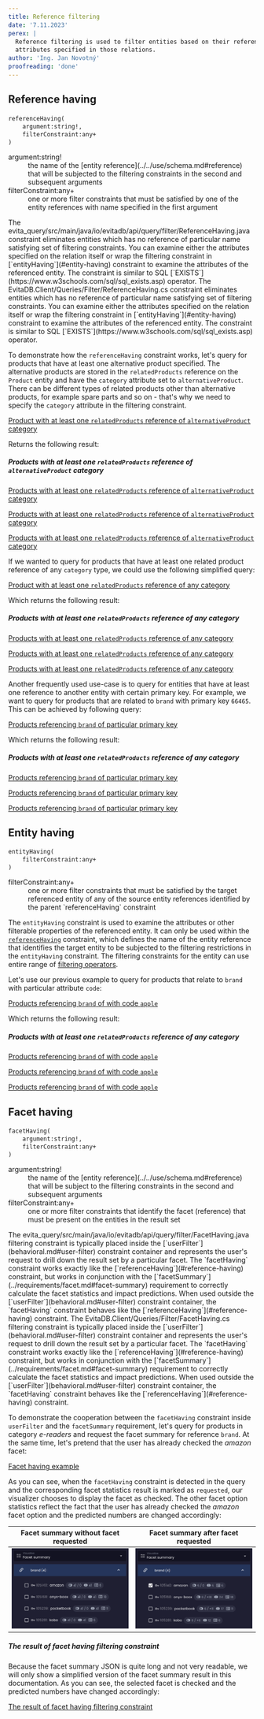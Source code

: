 ```yaml
---
title: Reference filtering
date: '7.11.2023'
perex: |
  Reference filtering is used to filter entities based on their references to other entities in the catalog or
  attributes specified in those relations.
author: 'Ing. Jan Novotný'
proofreading: 'done'
---
```


## Reference having

```evitaql-syntax
referenceHaving(
    argument:string!,
    filterConstraint:any+
)
```

<dl>
    <dt>argument:string!</dt>
    <dd>
        the name of the [entity reference](../../use/schema.md#reference) that will be subjected to the filtering 
        constraints in the second and subsequent arguments
    </dd>
    <dt>filterConstraint:any+</dt>
    <dd>
        one or more filter constraints that must be satisfied by one of the entity references with name specified in 
        the first argument
    </dd>
</dl>

<LanguageSpecific to="evitaql,java,rest,graphql">
The <SourceClass>evita_query/src/main/java/io/evitadb/api/query/filter/ReferenceHaving.java</SourceClass> constraint
eliminates entities which has no reference of particular name satisfying set of filtering constraints. You can examine
either the attributes specified on the relation itself or wrap the filtering constraint
in [`entityHaving`](#entity-having)
constraint to examine the attributes of the referenced entity. The constraint is similar to
SQL [`EXISTS`](https://www.w3schools.com/sql/sql_exists.asp) operator.
</LanguageSpecific>
<LanguageSpecific to="csharp">
The <SourceClass>EvitaDB.Client/Queries/Filter/ReferenceHaving.cs</SourceClass> constraint
eliminates entities which has no reference of particular name satisfying set of filtering constraints. You can examine
either the attributes specified on the relation itself or wrap the filtering constraint
in [`entityHaving`](#entity-having)
constraint to examine the attributes of the referenced entity. The constraint is similar to
SQL [`EXISTS`](https://www.w3schools.com/sql/sql_exists.asp) operator.
</LanguageSpecific>

To demonstrate how the `referenceHaving` constraint works, let's query for products that have at least one alternative
product specified. The alternative products are stored in the `relatedProducts` reference on the `Product` entity and
have the `category` attribute set to `alternativeProduct`. There can be different types of related products other than
alternative products, for example spare parts and so on - that's why we need to specify the `category` attribute in
the filtering constraint.

<SourceCodeTabs requires="evita_functional_tests/src/test/resources/META-INF/documentation/evitaql-init.java" langSpecificTabOnly>

[Product with at least one `relatedProducts` reference of `alternativeProduct` category](/documentation/user/en/query/filtering/examples/references/reference-having.evitaql)
</SourceCodeTabs>

Returns the following result:

<Note type="info">

<NoteTitle toggles="true">

##### Products with at least one `relatedProducts` reference of `alternativeProduct` category

</NoteTitle>

<LanguageSpecific to="evitaql,java,csharp">

<MDInclude>[Products with at least one `relatedProducts` reference of `alternativeProduct` category](/documentation/user/en/query/filtering/examples/references/reference-having.evitaql.md)</MDInclude>

</LanguageSpecific>

<LanguageSpecific to="graphql">

<MDInclude>[Products with at least one `relatedProducts` reference of `alternativeProduct` category](/documentation/user/en/query/filtering/examples/references/reference-having.graphql.json.md)</MDInclude>

</LanguageSpecific>

<LanguageSpecific to="rest">

<MDInclude>[Products with at least one `relatedProducts` reference of `alternativeProduct` category](/documentation/user/en/query/filtering/examples/references/reference-having.rest.json.md)</MDInclude>

</LanguageSpecific>

</Note>

If we wanted to query for products that have at least one related product reference of any `category` type, we could use
the following simplified query:

<SourceCodeTabs requires="evita_functional_tests/src/test/resources/META-INF/documentation/evitaql-init.java" langSpecificTabOnly>

[Product with at least one `relatedProducts` reference of any category](/documentation/user/en/query/filtering/examples/references/reference-having-any.evitaql)
</SourceCodeTabs>

Which returns the following result:

<Note type="info">

<NoteTitle toggles="true">

##### Products with at least one `relatedProducts` reference of any category

</NoteTitle>

<LanguageSpecific to="evitaql,java,csharp">

<MDInclude>[Products with at least one `relatedProducts` reference of any category](/documentation/user/en/query/filtering/examples/references/reference-having-any.evitaql.md)</MDInclude>

</LanguageSpecific>

<LanguageSpecific to="graphql">

<MDInclude>[Products with at least one `relatedProducts` reference of any category](/documentation/user/en/query/filtering/examples/references/reference-having-any.graphql.json.md)</MDInclude>

</LanguageSpecific>

<LanguageSpecific to="rest">

<MDInclude>[Products with at least one `relatedProducts` reference of any category](/documentation/user/en/query/filtering/examples/references/reference-having-any.rest.json.md)</MDInclude>

</LanguageSpecific>

</Note>

Another frequently used use-case is to query for entities that have at least one reference to another entity with
certain primary key. For example, we want to query for products that are related to `brand` with primary key `66465`.
This can be achieved by following query:

<SourceCodeTabs requires="evita_functional_tests/src/test/resources/META-INF/documentation/evitaql-init.java" langSpecificTabOnly>

[Products referencing `brand` of particular primary key](/documentation/user/en/query/filtering/examples/references/reference-having-exact-id.evitaql)
</SourceCodeTabs>

Which returns the following result:

<Note type="info">

<NoteTitle toggles="true">

##### Products with at least one `relatedProducts` reference of any category

</NoteTitle>

<LanguageSpecific to="evitaql,java,csharp">

<MDInclude>[Products referencing `brand` of particular primary key](/documentation/user/en/query/filtering/examples/references/reference-having-exact-id.evitaql.md)</MDInclude>

</LanguageSpecific>

<LanguageSpecific to="graphql">

<MDInclude>[Products referencing `brand` of particular primary key](/documentation/user/en/query/filtering/examples/references/reference-having-exact-id.graphql.json.md)</MDInclude>

</LanguageSpecific>

<LanguageSpecific to="rest">

<MDInclude>[Products referencing `brand` of particular primary key](/documentation/user/en/query/filtering/examples/references/reference-having-exact-id.rest.json.md)</MDInclude>

</LanguageSpecific>

</Note>

## Entity having

```evitaql-syntax
entityHaving(   
    filterConstraint:any+
)
```

<dl>
    <dt>filterConstraint:any+</dt>
    <dd>
        one or more filter constraints that must be satisfied by the target referenced entity of any of the source 
        entity references identified by the parent `referenceHaving` constraint
    </dd>
</dl>

The `entityHaving` constraint is used to examine the attributes or other filterable properties of the referenced entity.
It can only be used within the [`referenceHaving`](#reference-having) constraint, which defines the name of the entity
reference that identifies the target entity to be subjected to the filtering restrictions in the `entityHaving`
constraint. The filtering constraints for the entity can use entire range
of [filtering operators](../basics.md#filter-by).

Let's use our previous example to query for products that relate to `brand` with particular attribute `code`:

<SourceCodeTabs requires="evita_functional_tests/src/test/resources/META-INF/documentation/evitaql-init.java" langSpecificTabOnly>

[Products referencing `brand` of with code `apple`](/documentation/user/en/query/filtering/examples/references/entity-having.evitaql)

</SourceCodeTabs>

Which returns the following result:

<Note type="info">

<NoteTitle toggles="true">

##### Products with at least one `relatedProducts` reference of any category

</NoteTitle>

<LanguageSpecific to="evitaql,java,csharp">

<MDInclude>[Products referencing `brand` of with code `apple`](/documentation/user/en/query/filtering/examples/references/entity-having.evitaql.md)</MDInclude>

</LanguageSpecific>

<LanguageSpecific to="graphql">

<MDInclude>[Products referencing `brand` of with code `apple`](/documentation/user/en/query/filtering/examples/references/entity-having.graphql.json.md)</MDInclude>

</LanguageSpecific>

<LanguageSpecific to="rest">

<MDInclude>[Products referencing `brand` of with code `apple`](/documentation/user/en/query/filtering/examples/references/entity-having.rest.json.md)</MDInclude>

</LanguageSpecific>

</Note>

## Facet having

```evitaql-syntax
facetHaving(
    argument:string!,
    filterConstraint:any+
)
```

<dl>
    <dt>argument:string!</dt>
    <dd>
        the name of the [entity reference](../../use/schema.md#reference) that will be subject to the filtering 
        constraints in the second and subsequent arguments
    </dd>
    <dt>filterConstraint:any+</dt>
    <dd>
        one or more filter constraints that identify the facet (reference) that must be present on the entities in 
        the result set
    </dd>
</dl>

<LanguageSpecific to="evitaql,java,rest,graphql">
The <SourceClass>evita_query/src/main/java/io/evitadb/api/query/filter/FacetHaving.java</SourceClass> filtering
constraint is typically placed inside the [`userFilter`](behavioral.md#user-filter) constraint container and represents
the user's request to drill down the result set by a particular facet. The `facetHaving` constraint works exactly like
the [`referenceHaving`](#reference-having) constraint, but works in conjunction with
the [`facetSummary`](../requirements/facet.md#facet-summary) requirement to correctly calculate the facet statistics
and impact predictions. When used outside the [`userFilter`](behavioral.md#user-filter) constraint container,
the `facetHaving` constraint behaves like the [`referenceHaving`](#reference-having) constraint.
</LanguageSpecific>
<LanguageSpecific to="csharp">
The <SourceClass>EvitaDB.Client/Queries/Filter/FacetHaving.cs</SourceClass> filtering
constraint is typically placed inside the [`userFilter`](behavioral.md#user-filter) constraint container and represents
the user's request to drill down the result set by a particular facet. The `facetHaving` constraint works exactly like
the [`referenceHaving`](#reference-having) constraint, but works in conjunction with
the [`facetSummary`](../requirements/facet.md#facet-summary) requirement to correctly calculate the facet statistics
and impact predictions. When used outside the [`userFilter`](behavioral.md#user-filter) constraint container,
the `facetHaving` constraint behaves like the [`referenceHaving`](#reference-having) constraint.
</LanguageSpecific>

To demonstrate the cooperation between the `facetHaving` constraint inside `userFilter` and the `facetSummary`
requirement, let's query for products in category *e-readers* and request the facet summary for reference `brand`.
At the same time, let's pretend that the user has already checked the *amazon* facet:

<SourceCodeTabs langSpecificTabOnly>

[Facet having example](/documentation/user/en/query/filtering/examples/references/facet-having.evitaql)

</SourceCodeTabs>

As you can see, when the `facetHaving` constraint is detected in the query and the corresponding facet statistics result
is marked as `requested`, our visualizer chooses to display the facet as checked. The other facet option statistics
reflect the fact that the user has already checked the *amazon* facet option and the predicted numbers are changed
accordingly:

| Facet summary without facet requested              | Facet summary after facet requested             |
|----------------------------------------------------|-------------------------------------------------|
| ![Before](assets/facet-having-before.png "Before") | ![After](assets/facet-having-after.png "After") |

<Note type="info">

<NoteTitle toggles="true">

##### The result of facet having filtering constraint

</NoteTitle>

Because the facet summary JSON is quite long and not very readable, we will only show a simplified version of the facet
summary result in this documentation. As you can see, the selected facet is checked and the predicted numbers have
changed accordingly:

<MDInclude sourceVariable="extraResults.FacetSummary">[The result of facet having filtering constraint](/documentation/user/en/query/filtering/examples/references/facet-having.evitaql.string.md)</MDInclude>

</Note>